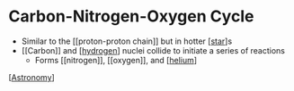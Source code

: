 # Carbon-Nitrogen-Oxygen Cycle

- Similar to the [[proton-proton chain]] but in hotter [[star]]s
- [[Carbon]] and [[hydrogen]] nuclei collide to initiate a series of reactions
  - Forms [[nitrogen]], [[oxygen]], and [[helium]]

[[Astronomy]]

[//begin]: # "Autogenerated link references for markdown compatibility"
[proton-proton-chain]: proton-proton-chain "Proton-Proton Chain"
[star]: star "Star"
[hydrogen]: hydrogen "Hydrogen"
[helium]: helium "Helium"
[astronomy]: astronomy "Astronomy"
[//end]: # "Autogenerated link references"